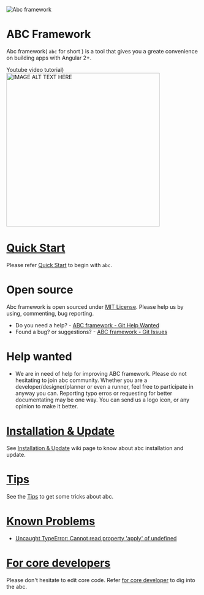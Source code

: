 ![Abc framework](https://raw.githubusercontent.com/wiki/thruthesky/abcframework/front-title.jpg)

# ABC Framework

Abc framework( `abc` for short ) is a tool that gives you a greate convenience on building apps with Angular 2+.




Youtube video tutorial)<br>
<a href="https://www.youtube.com/watch?v=nN3ifO_c05I" target="_blank"><img src="https://raw.githubusercontent.com/wiki/thruthesky/abcframework/video.jpg?dummy=1" alt="IMAGE ALT TEXT HERE" width="400"/></a>


# [Quick Start](https://github.com/thruthesky/abcframework/wiki/Quick-Start)

Please refer [Quick Start](https://github.com/thruthesky/abcframework/wiki/Quick-Start) to begin with `abc`.


# Open source

Abc framework is open sourced under [MIT License](https://github.com/thruthesky/abcframework/blob/master/License.md). Please help us by using, commenting, bug reporting.

* Do you need a help? - [ABC framework - Git Help Wanted](https://github.com/thruthesky/abcframework/issues?q=is%3Aopen+is%3Aissue+label%3A%22help+wanted%22)
* Found a bug? or suggestions? -  [ABC framework - Git Issues](https://github.com/thruthesky/abcframework/issues)



# Help wanted

* We are in need of help for improving ABC framework. Please do not hesitating to join abc community. Whether you are a developer/designer/planner or even a runner, feel free to participate in anyway you can. Reporting typo erros or requesting for better documentating may be one way. You can send us a logo icon, or any opinion to make it better.



# [Installation &amp; Update](https://github.com/thruthesky/abcframework/wiki/Installation)

See [Installation &amp; Update](https://github.com/thruthesky/abcframework/wiki/Installation) wiki page to know about abc installation and update.




# [Tips](https://github.com/thruthesky/abcframework/wiki/Tips)

See the [Tips](https://github.com/thruthesky/abcframework/wiki/Tips) to get some tricks about abc.



# [Known Problems](https://github.com/thruthesky/abcframework/wiki/Know-Problems)


* [Uncaught TypeError: Cannot read property 'apply' of undefined](https://github.com/thruthesky/abcframework/wiki/Know-Problems#uncaught-typeerror-cannot-read-property-apply-of-undefined)


# [For core developers](https://github.com/thruthesky/abcframework/wiki/Core-Developers)

Please don't hesitate to edit core code. Refer [for core developer](https://github.com/thruthesky/abcframework/wiki/Core-Developers) to dig into the abc.
